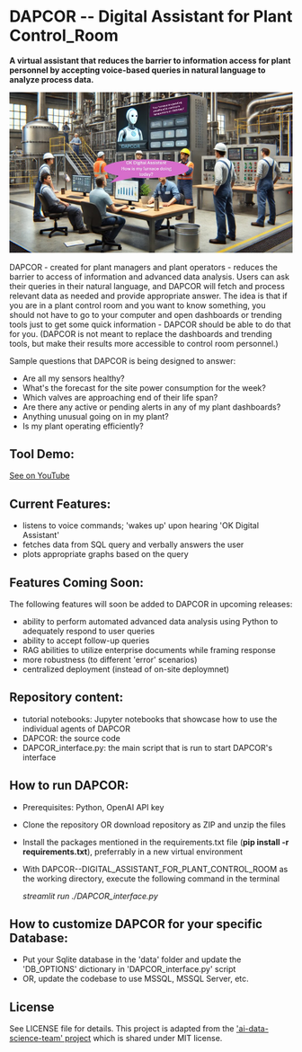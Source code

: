# DAPCOR -- Digital Assistant for Plant Control_Room
**A virtual assistant that reduces the barrier to information access for plant personnel by accepting voice-based queries in natural language to analyze process data.**

![DAPCOR in Plant Control Room Illustration](/img/DAPCOR_usageIllustration.jpg)

DAPCOR - created for plant managers and plant operators - reduces the barrier to access of information and advanced data analysis. Users can ask their queries in their natural language, and DAPCOR will fetch and process relevant data as needed and provide appropriate answer. The idea is that if you are in a plant control room and you want to know something, you should not have to go to your computer and open dashboards or trending tools just to get some quick information - DAPCOR should be able to do that for you. (DAPCOR is not meant to replace the dashboards and trending tools, but make their results more accessible to control room personnel.)

Sample questions that DAPCOR is being designed to answer: 

- Are all my sensors healthy?
- What's the forecast for the site power consumption for the week?
- Which valves are approaching end of their life span?
- Are there any active or pending alerts in any of my plant dashboards?
- Anything unusual going on in my plant?
- Is my plant operating efficiently?

## Tool Demo: 

[See on YouTube](https://youtu.be/sxgx0wNplPs)

## Current Features: 

- listens to voice commands; 'wakes up' upon hearing 'OK Digital Assistant'
- fetches data from SQL query and verbally answers the user
- plots appropriate graphs based on the query

## Features Coming Soon: 

The following features will soon be added to DAPCOR in upcoming releases:

- ability to perform automated advanced data analysis using Python to adequately respond to user queries
- ability to accept follow-up queries
- RAG abilities to utilize enterprise documents while framing response
- more robustness (to different 'error' scenarios)
- centralized deployment (instead of on-site deploymnet)

## Repository content: 

- tutorial notebooks: Jupyter notebooks that showcase how to use the individual agents of DAPCOR 
- DAPCOR: the source code
- DAPCOR_interface.py: the main script that is run to start DAPCOR's interface

## How to run DAPCOR: 

- Prerequisites: Python, OpenAI API key 
- Clone the repository OR download repository as ZIP and unzip the files
- Install the packages mentioned in the requirements.txt file (**pip install -r requirements.txt**), preferrably in a new virtual environment
- With DAPCOR--DIGITAL_ASSISTANT_FOR_PLANT_CONTROL_ROOM as the working directory, execute the following command in the terminal

    *streamlit run ./DAPCOR_interface.py*

## How to customize DAPCOR for your specific Database: 

- Put your Sqlite database in the 'data' folder and update the 'DB_OPTIONS' dictionary in 'DAPCOR_interface.py' script
- OR, update the codebase to use MSSQL, MSSQL Server, etc. 

## License

See LICENSE file for details. 
This project is adapted from the ['ai-data-science-team' project](https://github.com/business-science/ai-data-science-team) which is shared under MIT license.
